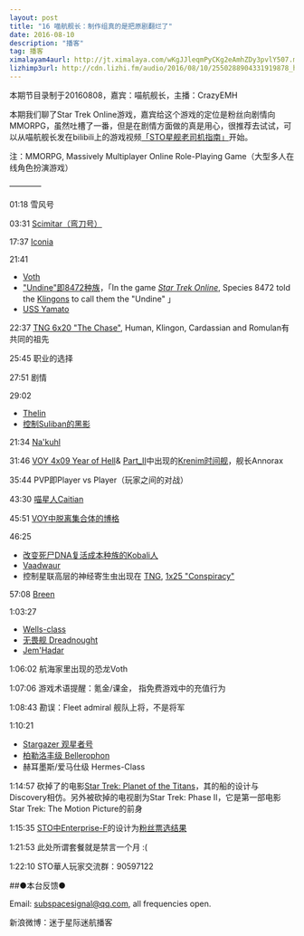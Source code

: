 ```yaml
---
layout: post
title: "16 喵航舰长：制作组真的是把原剧翻烂了"
date: 2016-08-10
description: "播客"
tag: 播客 
ximalayam4aurl: http://jt.ximalaya.com/wKgJJleqmPyCKg2eAmhZDy3pvlY507.m4a?channel=rss&album_id=3135361&track_id=19738733&uid=6418191&jt=http://audio.xmcdn.com/group19/M01/84/8A/wKgJJleqmPyCKg2eAmhZDy3pvlY507.m4a
lizhimp3url: http://cdn.lizhi.fm/audio/2016/08/10/2550288904331919878_hd.mp3
---   
```



本期节目录制于20160808，嘉宾：喵航舰长，主播：CrazyEMH

本期我们聊了Star Trek Online游戏，嘉宾给这个游戏的定位是粉丝向剧情向MMORPG，虽然吐槽了一番，但是在剧情方面做的真是用心，很推荐去试试，可以从喵航舰长发在bilibili上的游戏视频[「STO星舰老司机指南」](http://space.bilibili.com/4278898/#!/index)开始。

注：MMORPG, Massively Multiplayer Online Role-Playing Game（大型多人在线角色扮演游戏）

————

01:18 雪风号

03:31 [Scimitar（弯刀号）](http://memory-alpha.wikia.com/wiki/Scimitar)

17:37 [Iconia](http://memory-alpha.wikia.com/wiki/Iconia)

21:41 
* [Voth](http://memory-alpha.wikia.com/wiki/Voth)
* [&quot;Undine&quot;即8472种族](http://memory-alpha.wikia.com/wiki/Species_8472)，「In the game [_Star Trek Online_](http://memory-alpha.wikia.com/wiki/Star_Trek_Online), Species 8472 told the [Klingons](http://memory-alpha.wikia.com/wiki/Klingon) to call them the &quot;Undine&quot; 」
* [USS Yamato](http://memory-alpha.wikia.com/wiki/USS_Yamato)

22:37 [TNG 6x20 &quot;The Chase&quot;](https://en.wikipedia.org/wiki/The_Chase_(Star_Trek:_The_Next_Generation)), Human, Klingon, Cardassian and Romulan有共同的祖先

25:45 职业的选择

27:51 剧情

29:02 
* [Thelin](http://memory-alpha.wikia.com/wiki/Thelin)
* [控制Suliban的黑影](http://memory-alpha.wikia.com/wiki/Humanoid_Figure)

21:34  [Na&#39;kuhl](http://memory-alpha.wikia.com/wiki/Na%27kuhl)

31:46 [VOY 4x09 Year of Hell](http://memory-alpha.wikia.com/wiki/Year_of_Hell_(episode))& [Part_II](http://memory-alpha.wikia.com/wiki/Year_of_Hell,_Part_II_(episode))中出现的[Krenim时间舰](http://memory-alpha.wikia.com/wiki/Krenim_weapon_ship)，舰长Annorax

35:44 PVP即Player vs Player（玩家之间的对战）

43:30 [喵星人Caitian](http://memory-alpha.wikia.com/wiki/Caitian)

45:51 [VOY中脱离集合体的博格](http://memory-alpha.wikia.com/wiki/Unity_(episode))

46:25 
* [改变死尸DNA复活成本种族的Kobali人](http://memory-alpha.wikia.com/wiki/Kobali)
* [Vaadwaur](http://memory-alpha.wikia.com/wiki/Vaadwaur)
* 控制星联高层的神经寄生虫出现在 [TNG](http://memory-alpha.wikia.com/wiki/TNG), [1x25 "Conspiracy"](http://memory-alpha.wikia.com/wiki/Conspiracy_(episode))

57:08 [Breen](http://memory-alpha.wikia.com/wiki/Breen)

1:03:27 
* [Wells-class](http://memory-alpha.wikia.com/wiki/Wells_class)
* [无畏舰 Dreadnought](https://zh.wikipedia.org/zh-cn/%E6%97%A0%E7%95%8F%E8%88%B0)
* [Jem&#39;Hadar](http://memory-alpha.wikia.com/wiki/Jem&#39;Hadar)

1:06:02 航海家里出现的恐龙Voth

1:07:06 游戏术语提醒：氪金/课金， 指免费游戏中的充值行为

1:08:43 勘误：Fleet admiral 舰队上将，不是将军

1:10:21 
* [Stargazer 观星者号](http://memory-alpha.wikia.com/wiki/USS_Stargazer)
* [柏勒洛丰级 Bellerophon](http://memory-alpha.wikia.com/wiki/USS_Bellerophon_(NCC-74705))
* 赫耳墨斯/爱马仕级  Hermes-Class

1:14:57 砍掉了的电影[Star Trek: Planet of the Titans](http://memory-alpha.wikia.com/wiki/Star_Trek:_Planet_of_the_Titans)，其的船的设计与Discovery相仿。另外被砍掉的电视剧为Star Trek: Phase II，它是第一部电影Star Trek: The Motion Picture的前身

1:15:35 [STO中Enterprise-F](http://sto.gamepedia.com/U.S.S._Enterprise_(NCC-1701-F))的设计为[粉丝票选结果](http://sto.gamepedia.com/Design_the_Next_Enterprise)

1:21:53 此处所谓套餐就是禁言一个月 :(

1:22:10 STO華人玩家交流群：90597122

##●本台反馈●

Email: [subspacesignal@qq.com](mailto:subspacesignal@qq.com), all frequencies open.

新浪微博：迷于星际迷航播客
